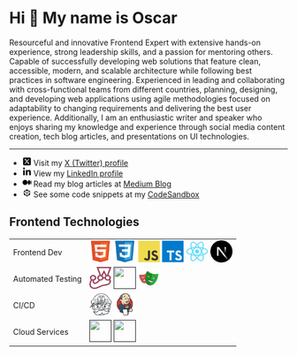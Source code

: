 # Hi 👋 My name is Oscar

Resourceful and innovative Frontend Expert with extensive hands-on experience, strong leadership skills, and a passion for mentoring others. Capable of successfully developing web solutions that feature clean, accessible, modern, and scalable architecture while following best practices in software engineering. Experienced in leading and collaborating with cross-functional teams from different countries, planning, designing, and developing web applications using agile methodologies focused on adaptability to changing requirements and delivering the best user experience. Additionally, I am an enthusiastic writer and speaker who enjoys sharing my knowledge and experience through social media content creation, tech blog articles, and presentations on UI technologies.

----
- <img src="https://github.com/oscarbastoscorella/oscarbastoscorella/blob/main/assets/x.svg" width="16" height="16" /> Visit my [X (Twitter) profile](https://twitter.com/oscarbastos_web)
- <img src="https://github.com/oscarbastoscorella/oscarbastoscorella/blob/main/assets/linkedin.svg" width="16" height="16" /> View my [LinkedIn profile](https://www.linkedin.com/in/oscar-bastos/)
- <img src="https://github.com/oscarbastoscorella/oscarbastoscorella/blob/main/assets/medium.svg" width="16" height="16" /> Read my blog articles at [Medium Blog](https://oscarbastos.medium.com/)
- <img src="https://github.com/oscarbastoscorella/oscarbastoscorella/blob/main/assets/codesandbox.svg" width="16" height="16" /> See some code snippets at my [CodeSandbox](https://codesandbox.io/u/oscarbastos)
<h2>Frontend Technologies</h2>
    <table>
      <tr>
        <td>Frontend Dev</td>
        <td>
          <a href="" title="HTML5"
            ><img
              src="https://github.com/devicons/devicon/blob/v2.13.0/icons/html5/html5-original.svg"
              width="40"
              height="40"
          /></a>
          <a href="" title="CSS3"
            ><img
              src="https://github.com/devicons/devicon/blob/v2.13.0/icons/css3/css3-original.svg"
              width="40"
              height="40"
          /></a>
          <a href="" title="JavaScript"
            ><img
              src="https://github.com/devicons/devicon/blob/v2.13.0/icons/javascript/javascript-original.svg"
              width="40"
              height="40"
          /></a>
          <a href="" title="TypeScript"
            ><img
              src="https://github.com/devicons/devicon/blob/v2.13.0/icons/typescript/typescript-original.svg"
              width="40"
              height="40"
          /></a>
          <a href="" title="React"
            ><img
              src="https://github.com/devicons/devicon/blob/v2.13.0/icons/react/react-original.svg"
              width="40"
              height="40"
          /></a>
          <a href="" title="NextJS"
            ><img
              src="https://github.com/devicons/devicon/blob/v2.13.0/icons/nextjs/nextjs-original.svg"
              width="40"
              height="40"
          /></a>
        </td>
      </tr>
      <tr>
        <td>Automated Testing</td>
        <td>
          <a href="" title="Jest"
            ><img
              src="https://github.com/devicons/devicon/blob/v2.13.0/icons/jest/jest-plain.svg"
              width="40"
              height="40"
          /></a>
          <a href="" title="React Testing Library"
            ><img
              src="https://testing-library.com/img/octopus-64x64.png"
              width="40"
              height="40"
          /></a>
          <a href="" title="Playwright"
            ><img
              src="https://github.com/devicons/devicon/blob/master/icons/playwright/playwright-original.svg"
              width="40"
              height="40"
          /></a>
        </td>
      </tr>
      <tr>
        <td>CI/CD</td>
        <td>
          <a href="" title="Travis"
            ><img
              src="https://github.com/devicons/devicon/blob/v2.13.0/icons/travis/travis-plain.svg"
              width="40"
              height="40"
          /></a>
          <a href="" title="Jenkins"
            ><img
              src="https://github.com/devicons/devicon/blob/v2.13.0/icons/jenkins/jenkins-original.svg"
              width="40"
              height="40"
          /></a>
        </td>
      </tr>
      <tr>
        <td>Cloud Services</td>
        <td>
          <a href="" title="AWS"
            ><img
              src="https://www.svgrepo.com/show/448266/aws.svg"
              width="40"
              height="40"
          /></a>
          <a href=""title="Vercel"
            ><img
              src="https://www.svgrepo.com/show/327408/logo-vercel.svg"
              width="40"
              height="40"
          /></a>
        </td>
      </tr>
    </table>
